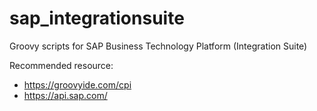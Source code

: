 # sap_integrationsuite
Groovy scripts for SAP Business Technology Platform (Integration Suite)

Recommended resource:
* https://groovyide.com/cpi
* https://api.sap.com/
